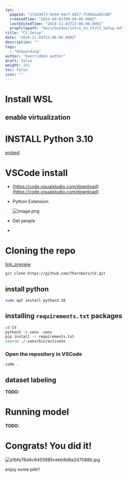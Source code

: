 ```yaml
---
sys:
  pageId: "17ed3673-5e94-44cf-b817-f54bbaa03c06"
  createdTime: "2024-09-01T00:08:00.000Z"
  lastEditedTime: "2024-11-03T22:06:00.000Z"
  propFilepath: "docs/Guides/intro_to_CV/CV_Setup.md"
title: "CV_Setup"
date: "2024-11-03T22:06:00.000Z"
description: ""
tags:
  - "Onboarding"
author: "Overridden author"
draft: false
weight: 161
toc: false
icon: ""
---
```


# Install WSL

## enable virtualization

# INSTALL Python 3.10

[embed](https://www.rose-hulman.edu/class/csse/csse132/2425a/labs/prelab1-wsl2.html)

# VSCode install

- [https://code.visualstudio.com/download](https://code.visualstudio.com/download)
- Python Extension

	![image.png](https://prod-files-secure.s3.us-west-2.amazonaws.com/d518164a-d88e-44d1-a4ee-3adb3bd8bce0/d82b6650-a5e4-4d3c-b8c9-93d817dae00e/image.png?X-Amz-Algorithm=AWS4-HMAC-SHA256&X-Amz-Content-Sha256=UNSIGNED-PAYLOAD&X-Amz-Credential=ASIAZI2LB466XMH6TN6D%2F20250714%2Fus-west-2%2Fs3%2Faws4_request&X-Amz-Date=20250714T025335Z&X-Amz-Expires=3600&X-Amz-Security-Token=IQoJb3JpZ2luX2VjEAoaCXVzLXdlc3QtMiJHMEUCIQCB%2F6gNKHIr4knQbzHEJamDnuaqv8IwvauQ%2FNuaUVWYbQIgdKJ3lqv2HWIomTIg4cOGAe8w3GDf17jMF2j16080GXAq%2FwMIIxAAGgw2Mzc0MjMxODM4MDUiDHytzDP941HekngclSrcA44hp2e7ID4yG%2FYjFKM9UIMfC3TkWEawIy0ZukRxggNVJgyARSbP%2BlzXBfgrQBOlzmSjLcge84z2DMWndH%2FsAvp8Ej9Wc%2BZQXdwkaMtAoZTPf8G9zMoEGSwQi%2BX1bcClKito2Bz88ov6lVluJ8RBi%2BzB0XZndjTBl2mTR50z0MC6trCKh9k2xcqnEC2eKJ4ESuvLsxji5tyww25IuVS7u%2B4zZ3QGFks0eAuj1wucLIDKwaRuTB%2FEk9msLxnAafrbHzE5Z9Bt6QZu%2BkzydrwzU%2BWXJ3TUDh1yINKmp6PSNGg0sIQFxPEbEeU%2F1f7cqB22VOd4igzQ5IfGx5tyaWdvINuX5kNNLiscRd5QQx9K5Q5%2F%2BL4HV%2BD9g20QLJgY7WLN77FJxCDRKLda7fQ0yZG4mItBNq%2BjaNjG2lL%2FSpbhYU5Biy1Sl4wJ2ulkzjK19hxYxA447KgquEgtQu1%2FP%2B8rYSGFTRq8XeLvrb19L2bvM2LIHY6KbvLyinYsLSutXd5YFUfhC6kvbwhwBFOhInFAyBHL8DT3%2FezVAOcW%2Ffrw9UyawhiPooeR%2FbmZN9%2FtEyu0Wdi5zpU3M53yca0ax1TIbw2aZaQtVTpqv07i1j8m3LDombnNfCN6YyMqFrpoMJDM0cMGOqUBW3CBJMQYTMOqFj8cfzVqSFj9Ce0y8Rh0gS04nbtI3IH%2BqL9EXQqNrvIf%2BwTjMTWiJcoKmV6YRU5Xdr8IitQ9LhC3Bxq5mGEAIUjYn%2FzvhARBrT9VLpV%2FxcTUQAiUWdbzn6KJBf6RfCYgBj85IFtRkVw17BaOVAkXEVtYFbxRcdpdUTmJ3zK17htLqTfLl8NHc8bQMg8MV04O73f5Yc1Y0uGnsQyw&X-Amz-Signature=1289a984b6c2f1426a8fbbe01b350b9737ce4b3db4676aaac573263fbf88adcf&X-Amz-SignedHeaders=host&x-amz-checksum-mode=ENABLED&x-id=GetObject)
- Get people
- 

# Cloning the repo

[link_preview](https://github.com/Thornbots/CV/)

```bash
git clone https://github.com/Thornbots/CV.git
```

## install python

```bash
sudo apt install python3.10
```

## installing `requirements.txt` packages

```bash
cd CV
python3 -m venv .venv
pip install -r requirements.txt
source ./.venv/bin/activate
```

### Open the repository in VSCode

```bash
code .
```

## dataset labeling  

**TODO:**

# Running model

**TODO:**

# Congrats! You did it!

![e1bfe78d4c6455985cebb9d6a247088b.jpg](https://prod-files-secure.s3.us-west-2.amazonaws.com/d518164a-d88e-44d1-a4ee-3adb3bd8bce0/7d1ce04e-65d6-40c8-814d-754280e9515a/e1bfe78d4c6455985cebb9d6a247088b.jpg?X-Amz-Algorithm=AWS4-HMAC-SHA256&X-Amz-Content-Sha256=UNSIGNED-PAYLOAD&X-Amz-Credential=ASIAZI2LB4665263UMZ3%2F20250714%2Fus-west-2%2Fs3%2Faws4_request&X-Amz-Date=20250714T025334Z&X-Amz-Expires=3600&X-Amz-Security-Token=IQoJb3JpZ2luX2VjEAoaCXVzLXdlc3QtMiJHMEUCIQDZEUjPe5ONGttHQCa4ypRFy5WPXwC4AISygQekbejwxAIgUSxo%2BmonSPJwZP1kGv%2FmfmtIO%2FkWvcuOuouRf%2BtCE24q%2FwMIIxAAGgw2Mzc0MjMxODM4MDUiDKOsIyUGoyEb5BWNTyrcA1M1OuIHoAbozgN%2F1k2tlqcvTgwUzNcrh4OBvZWN7M8IIFTyx%2BIy%2FC8bDDdD7OiPeT7UjYtZQSs4OpVhz2RFNGdLn%2FrvrpN4Yr%2BLopkusTmLP5jXgQvtOzlSZcCUXd8URcagbGF71lM9xnlGRD8SDcFALl2pGntiU4nHTp%2BYKx2L7b5rkgdH6lhoO5mSlsGmmWxnWysJgqkPGFcyTLRP1jOD0WcaBNu1zO0NkoPp3JnLdHWW74YmfqIV0z5iFEpP8YMvO%2BjqKp0bvCQKlHwGPp7mKiHJHNrfPC5SP0RUVGFjQ%2Bhkgk96esV6jNWtoUKIW9wDFjCF2enXJdrfZzQ1v%2BGOs4xDVKIwRRYPrO%2F9ral976Mqn056nWuPuoHmdpO%2F8HEkBv6qDxrYze9WMr341K3vOvryrVXTzPDnTdvC%2BPrGqRZFgbVa2cVbQfk1E5yUObaXEBvV42p%2FLR5M3awy%2Fm9tZJIDQNhA%2FiVwn8O83aaHQsKtvcf%2B5OP3OKcVnVfmoVggKhoykggL2jhF4EXn7ehAosxf97hK8VIc6FaLjCpgJXC326KZfN7Vloi88iBiE8QViUmG%2BBBxv%2Ffb9eOgCNjpUZQXENKa2MFlD04Qz0jZpYC5qM0bXk3bGDx5MIPN0cMGOqUBXLr7YDXa0quVGfheKmmezWgy1pDu6%2FoG4Hju9Itaag87szrdUBmbOcmA6V9n23L6tYNvLB3V4g1yQ7dIYOD1SoROfHPqHHTBZBH2cFbaCM7Y%2F2eA6nSzq5Vt%2FRX0LydKixl8Cz942klvt8zAn1B%2BvIGONcY49xwbkG7NxuA4bNC9ZHekNWVOLN5RhgaEWrmhX3Q0vGeVofX8XV%2BkJS6FXf%2F0V6rf&X-Amz-Signature=1c5b9e2c5c6097ed7b20277dbca6dffe9dc9289f6b72975420e3f27196bf88a9&X-Amz-SignedHeaders=host&x-amz-checksum-mode=ENABLED&x-id=GetObject)

enjoy some pilk!!
